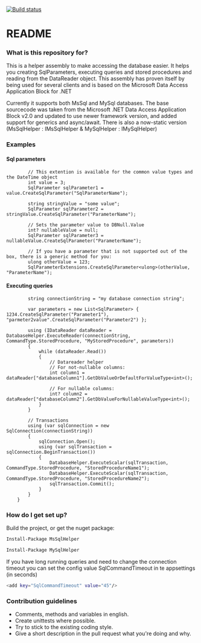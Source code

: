 [![Build status](https://ci.appveyor.com/api/projects/status/4yjr27j3sjaym8u9?svg=true)](https://ci.appveyor.com/project/jeroenpot/mirabeau-sql-helper-rpin0)

# README #

### What is this repository for? ###

This is a helper assembly to make accessing the database easier. It helps you creating SqlParameters, executing queries and stored procedures and reading from the DataReader object.
This assembly has proven itself by being used for several clients and is based on the Microsoft Data Access Application Block for .NET

Currently it supports both MsSql and MySql databases.
The base sourcecode was taken from the Microsoft .NET Data Access Application Block v2.0 and updated to use newer framework version, and added support for generics and async/await.
There is also a now-static version (MsSqlHelper : IMsSqlHelper & MySqlHelper : IMySqlHelper)

### Examples ###
#### Sql parameters ####
            // This extention is available for the common value types and the DateTime object
            int value = 3;
            SqlParameter sqlParameter1 = value.CreateSqlParameter("SqlParameterName");

            string stringValue = "some value";
            SqlParameter sqlParameter2 = stringValue.CreateSqlParameter("ParameterName");
            
            // Sets the parameter value to DBNull.Value
            int? nullableValue = null;
            SqlParameter sqlParameter3 = nullableValue.CreateSqlParameter("ParameterName");
            
            // If you have a parameter that is not supported out of the box, there is a generic method for you:
            ulong otherValue = 123;
            SqlParameterExtensions.CreateSqlParameter<ulong>(otherValue, "ParameterName");


#### Executing queries ####
            string connectionString = "my database connection string";

            var parameters = new List<SqlParameter> { 1234.CreateSqlParameter("Parameter1"), "parmeter2value".CreateSqlParameter("Parameter2") };

            using (IDataReader dataReader = DatabaseHelper.ExecuteReader(connectionString, CommandType.StoredProcedure, "MyStoredProcedure", parameters))
            {
                while (dataReader.Read())
                {
                    // Datareader helper
                    // For not-nullable columns:
                    int column1 = dataReader["databaseColumn1"].GetDbValueOrDefaultForValueType<int>();

                    // For nullable columns:
                    int? column2 = dataReader["databaseColumn2"].GetDbValueForNullableValueType<int>();
                }
            }

            // Transactions
            using (var sqlConnection = new SqlConnection(connectionString))
            {
                sqlConnection.Open();
                using (var sqlTransaction = sqlConnection.BeginTransaction())
                {
                    DatabaseHelper.ExecuteScalar(sqlTransaction, CommandType.StoredProcedure, "StoredProcedureName1");
                    DatabaseHelper.ExecuteScalar(sqlTransaction, CommandType.StoredProcedure, "StoredProcedureName2");
                    sqlTransaction.Commit();
                }
            }
        }

### How do I get set up? ###

Build the project, or get the nuget package:
```sh
Install-Package MsSqlHelper
```

```sh
Install-Package MySqlHelper
```

If you have long running queries and need to change the connection timeout you can set the config value SqlCommandTimeout in te appsettings (in seconds)
```sh
<add key="SqlCommandTimeout" value="45"/>
```

### Contribution guidelines ###
* Comments, methods and variables in english.
* Create unittests where possible.
* Try to stick to the existing coding style.
* Give a short description in the pull request what you're doing and why.

